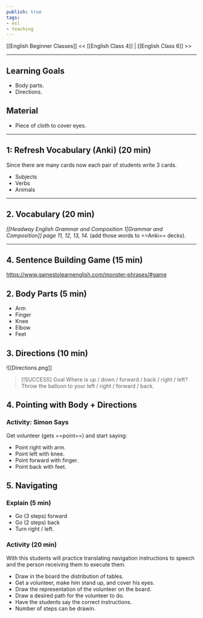 ```yaml
---
publish: true
tags:
- esl
- teaching
---
```


[[English Beginner Classes]]
<< [[English Class 4]] | [[English Class 6]] >>

---

##  Learning Goals
- Body parts.
- Directions.

## Material
- Piece of cloth to cover eyes.

---

## 1: Refresh Vocabulary (Anki) (20 min)
Since there are many cards now each pair of students write 3 cards.
- Subjects
- Verbs
- Animals


---

## 2. Vocabulary (20 min)
*[[Headway English Grammar and Composition 1|Grammar and Composition]] page 11, 12, 13, 14.* (add those words to ==Anki== decks).

---

## 4. Sentence Building Game (15 min)
https://www.gamestolearnenglish.com/monster-phrases/#game

## 2. Body Parts (5 min)
- Arm
- Finger
- Knee
- Elbow
- Feet

## 3. Directions (10 min)
![[Directions.png]]

> [!SUCCESS] Goal
> Where is up / down / forward / back / right / left?
> Throw the balloon to your left / right / forward / back.

## 4. Pointing with Body + Directions
### Activity: Simon Says
Get volunteer (gets ==point==) and start saying:
- Point right with arm.
- Point left with knee.
- Point forward with finger.
- Point back with feet.

## 5. Navigating
### Explain (5 min)
- Go (3 steps) forward
- Go (2 steps) back
- Turn right / left.

### Activity (20 min)
With this students will practice translating navigation instructions to speech and the person receiving them to execute them.
- Draw in the board the distribution of tables.
- Get a volunteer, make him stand up, and cover his eyes.
- Draw the representation of the volunteer on the board.
- Draw a desired path for the volunteer to do.
- Have the students say the correct instructions.
- Number of steps can be drawin.